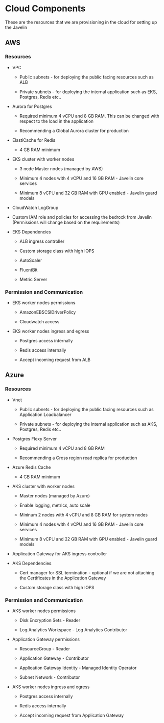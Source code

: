 # Cloud Components

These are the resources that we are provisioning in the cloud for setting up the Javelin

## AWS

### Resources

* VPC

    * Public subnets - for deploying the public facing resources such as ALB

    * Private subnets - for deploying the internal application such as EKS, Postgres, Redis etc..

* Aurora for Postgres

    * Required minimum 4 vCPU and 8 GB RAM, This can be changed with respect to the load in the application

    * Recommending a Global Aurora cluster for production

* ElastiCache for Redis

    * 4 GB RAM minimum

* EKS cluster with worker nodes

    * 3 node Master nodes (managed by AWS)

    * Minimum 4 nodes with 4 vCPU and 16 GB RAM - Javelin core services

    * Minimum 8 vCPU and 32 GB RAM with GPU enabled - Javelin guard models

* CloudWatch LogGroup

* Custom IAM role and policies for accessing the bedrock from Javelin (Permissions will change based on the requirements)

* EKS Dependencies

    * ALB ingress controller

    * Custom storage class with high IOPS

    * AutoScaler

    * FluentBit

    * Metric Server


### Permission and Communication

* EKS worker nodes permissions

    * AmazonEBSCSIDriverPolicy

    * Cloudwatch access

* EKS worker nodes ingress and egress

    * Postgres access internally

    * Redis access internally

    * Accept incoming request from ALB

## Azure

### Resources

* Vnet

    * Public subnets - for deploying the public facing resources such as Application Loadbalancer

    * Private subnets - for deploying the internal application such as AKS, Postgres, Redis etc..

*  Postgres Flexy Server

    * Required minimum 4 vCPU and 8 GB RAM

    * Recommending a Cross region read replica for production

*  Azure Redis Cache

    * 4 GB RAM minimum

* AKS cluster with worker nodes

    * Master nodes (managed by Azure)

    * Enable logging, metrics, auto scale 

    * Mininum 2 nodes with 4 vCPU and 8 GB RAM for system nodes

    * Minimum 4 nodes with 4 vCPU and 16 GB RAM - Javelin core services

    * Minimum 8 vCPU and 32 GB RAM with GPU enabled - Javelin guard models

* Application Gateway for AKS ingress controller

* AKS Dependencies

    * Cert manager for SSL termination - optional if we are not attaching the Certificates in the Application Gateway

    * Custom storage class with high IOPS

### Permission and Communication

* AKS worker nodes permissions

    * Disk Encryption Sets - Reader

    * Log Analytics Workspace - Log Analytics Contributor

* Application Gateway permissions

    * ResourceGroup - Reader

    * Application Gateway - Contributor

    * Application Gateway Identity - Managed Identity Operator

    * Subnet Network - Contributor

* AKS worker nodes ingress and egress

    * Postgres access internally

    * Redis access internally

    * Accept incoming request from Application Gateway